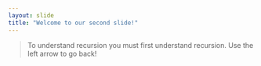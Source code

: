```yaml
---
layout: slide
title: "Welcome to our second slide!"
---
```

> To understand recursion you must first understand recursion.
Use the left arrow to go back!
